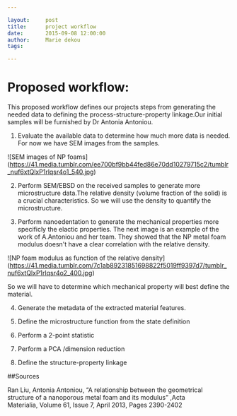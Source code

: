```yaml
---

layout:     post
title:      project workflow
date:       2015-09-08 12:00:00
author:     Marie dekou
tags:	

---
```



# Proposed workflow:

This proposed workflow defines our projects steps from generating the needed data to defining the process-structure-property linkage.Our initial samples will be furnished by Dr Antonia Antoniou. 

1. Evaluate the available data to determine how much more data is needed. For now we have SEM images from the samples.

![SEM images of NP foams] (https://41.media.tumblr.com/ee700bf9bb44fed86e70dd10279715c2/tumblr_nuf6xtQlxP1rlqsr4o1_540.jpg)

2. Perform SEM/EBSD on the received samples to generate more microstructure data.The relative density (volume fraction of the solid) is a crucial characteristics. So we will use the density to quantify the microstructure. 

3. Perform nanoedentation to generate the mechanical properties more specificly the elactic properties. The next image is an example of the work of A.Antoniou and her team. They showed that the NP metal foam modulus doesn't have a clear correlation with the relative density. 

![NP foam modulus as function of the relative density] (https://41.media.tumblr.com/7c1ab89231851698822f5019ff9397d7/tumblr_nuf6xtQlxP1rlqsr4o2_400.jpg)

So we will have to determine which mechanical property will best define the material. 

4. Generate the metadata of the extracted material features. 

5. Define the microstructure function from the state definition

6. Perform a 2-point statistic

7. Perform a PCA /dimension reduction

8. Define the structure-property linkage


##Sources

Ran Liu, Antonia Antoniou, “A relationship between the geometrical structure of a nanoporous metal foam and its modulus” ,Acta Materialia, Volume 61, Issue 7, April 2013, Pages 2390-2402



